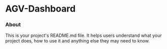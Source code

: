AGV-Dashboard
=============

### About

This is your project's README.md file. It helps users understand what your
project does, how to use it and anything else they may need to know.
